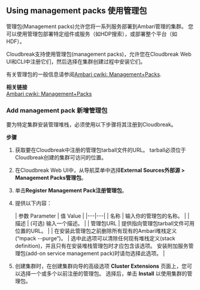 ## Using management packs 使用管理包

管理包(Management packs)允许您将一系列服务部署到Ambari管理的集群。 您可以使用管理包部署特定组件或服务（如HDP搜索），或部署整个平台（如HDF）。

Cloudbreak支持使用管理包(management packs)，允许您在Cloudbreak Web UI和CLI中注册它们，然后选择在集群创建过程中安装它们。

有关管理包的一般信息请参阅[Ambari cwiki: Management+Packs](https://cwiki.apache.org/confluence/display/AMBARI/Management+Packs).  

**相关链接**  
[Ambari cwiki: Management+Packs](https://cwiki.apache.org/confluence/display/AMBARI/Management+Packs)  

### Add management pack 新增管理包

要为特定集群安装管理堆栈，必须使用以下步骤将其注册到Cloudbreak。

**步骤**

1. 获取要在Cloudbreak中注册的管理包tarball文件的URL。 tarball必须位于Cloudbreak创建的集群可访问的位置。

2. 在Cloudbreak Web UI中，从导航菜单中选择**External Sources外部源 > Management Packs管理包**。

3. 单击**Register Management Pack注册管理包**。

4. 提供以下内容：

    | 参数 Parameter | 值 Value |
|---|---|
| 名称 | 输入你的管理包的名称。 |
| 描述 | (可选) 输入一个描述。 |
| 管理包URL | 提供指向管理包tarball文件可用位置的URL。 |
| 在安装此管理包之前删除所有现有的Ambari堆栈定义(“mpack --purge”)。
| 选中此选项可以清除任何现有堆栈定义(stack definition)，并且只有在安装堆栈管理包时才应包含该选项。 安装附加服务管理包(add-on service management pack)时请勿选择此选项。 |

5. 创建集群时，在创建集群向导的高级选项 **Cluster Extensions** 页面上，您可以选择一个或多个以前注册的管理包。 选择后，单击 **Install** 以使用集群的管理包。
